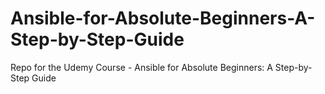 # Ansible-for-Absolute-Beginners-A-Step-by-Step-Guide
Repo for the Udemy Course - Ansible for Absolute Beginners: A Step-by-Step Guide
